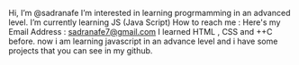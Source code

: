 Hi, I’m @sadranafe
I’m interested in learning progrmamming in an advanced level.
I’m currently learning JS (Java Script)
How to reach me : Here's my Email Address : sadranafe7@gmail.com
I learned HTML , CSS and ++C before.
now i am learning javascript in an advance level and i have some projects that you can see in my github.
<!---
sadranafe/sadranafe is a ✨ special ✨ repository because its `README.md` (this file) appears on your GitHub profile.
You can click the Preview link to take a look at your changes.
--->
